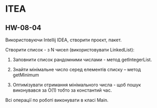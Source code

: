# ITEA
## HW-08-04

Використовуючи Intellij IDEA, створити проєкт, пакет.

Створити список -  з N чисел (використовувати LinkedList):

1. Заповнити список рандомними числами - метод getIntegerList.

2. Знайти мінімальне число серед елементів списку – метод getMinimum

3. Оптимізувати отримання мінімального числа - щоб пошук виконувався за O(1) тобто за константий час.

Всі операції по роботі виконувати в класі Main.